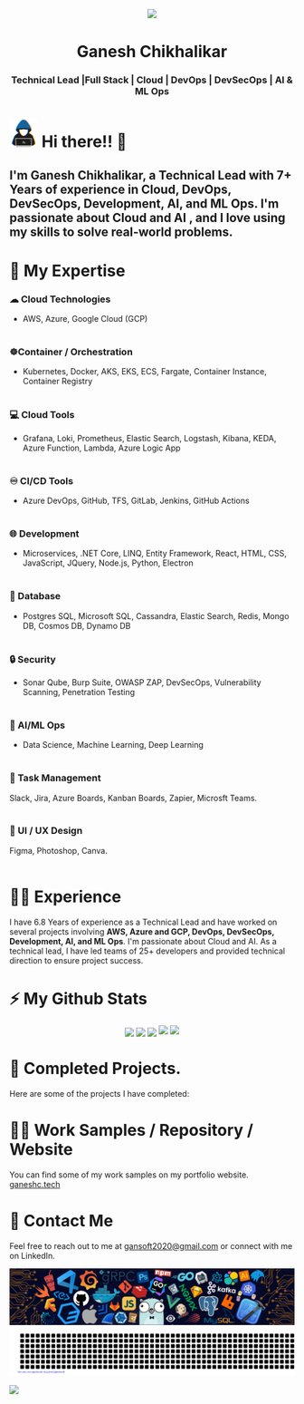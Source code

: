 
<p align="center">
  <img src="https://github.com/thompsonemerson/thompsonemerson/raw/master/cover-thompson.png" height="200"/>
</p>

<h1 align="center">Ganesh Chikhalikar</h1>
<h3 align="center">Technical Lead |Full Stack | Cloud | DevOps | DevSecOps | AI & ML Ops</h3>
<h1></h1>

# <picture><img src = "https://github.com/0xAbdulKhalid/0xAbdulKhalid/raw/main/assets/mdImages/about_me.gif" width = 50px></picture> Hi there!! 👋

## I'm **Ganesh Chikhalikar**, a Technical Lead with 7+ Years of experience in Cloud, DevOps, DevSecOps, Development, AI, and ML Ops. I'm passionate about Cloud and AI , and I love using my skills to solve real-world problems.

# 🚀 My Expertise


### ☁ Cloud Technologies 
- AWS, Azure, Google Cloud (GCP)
<br /> <br />

### ☸Container / Orchestration 
- Kubernetes, Docker, AKS, EKS, ECS, Fargate, Container Instance, Container Registry 
<br /> <br />

### 💻 Cloud Tools 
- Grafana, Loki, Prometheus, Elastic Search, Logstash, Kibana, KEDA, Azure Function, Lambda, Azure Logic App 
<br /> <br />

### ♾ CI/CD Tools 
- Azure DevOps, GitHub, TFS, GitLab, Jenkins, GitHub Actions 
<br /> <br />

### 🌐 Development 
 - Microservices, .NET Core, LINQ, Entity Framework, React, HTML, CSS, JavaScript, JQuery, Node.js, Python, Electron
<br /> <br />

### 🧊 Database 
- Postgres SQL, Microsoft SQL, Cassandra, Elastic Search, Redis, Mongo DB, Cosmos DB, Dynamo DB
<br /> <br />

### 🔒 Security 
- Sonar Qube, Burp Suite, OWASP ZAP, DevSecOps, Vulnerability Scanning, Penetration Testing
<br /> <br />

### 🤖 AI/ML Ops 
- Data Science, Machine Learning, Deep Learning
<br /> <br />

### 📅 Task Management
Slack, Jira, Azure Boards, Kanban Boards, Zapier, Microsft Teams.
<br /> <br />

### 📅 UI / UX Design
Figma, Photoshop, Canva.
<br /> <br />

# 👨‍💻 Experience
I have 6.8 Years of experience as a Technical Lead and have worked on several projects involving **AWS, Azure and GCP, DevOps, DevSecOps, Development, AI, and ML Ops**. I'm passionate about Cloud and AI. As a technical lead, I have led teams of  25+ developers and provided technical direction to ensure project success.


# ⚡️ My Github Stats
<p align="center">
<img align="center" src="https://github-readme-stats.vercel.app/api/top-langs/?username=gansoft&layout=compact&bg_color=0,73FA79,73FDFF,7A81FF&theme=graywhite&langs_count=10&exclude_repo=kasweb">
<img align="center" src="https://github-readme-stats.vercel.app/api?username=gansoft&count_private=true&show_icons=trueline_height=21&bg_color=0,EC6C6C,FFD479,FFFC79,73FA79&theme=graywhite">	
<img align="center" src="https://github-readme-streak-stats.herokuapp.com/?user=gansoft&theme=dracula">
<img src="https://metrics.lecoq.io/gansoft?template=classic&achievements=1&achievements.threshold=C&achievements.secrets=true&achievements.display=compact&achievements.limit=0&config.timezone=Asia%2FDhaka">	
<img src="https://github-profile-trophy.vercel.app/?username=gansoft&theme=onedark&title=MultiLanguage,Stars,Commit,Followers,Repo,PR">
</p>

# 🔨 Completed Projects.
Here are some of the projects I have completed:




# 👨‍💼 Work Samples / Repository / Website
You can find some of my work samples on my portfolio website.
<br/>
[ganeshc.tech](https://ganeshc.tech)


# 📧 Contact Me
Feel free to reach out to me at gansoft2020@gmail.com or connect with me on LinkedIn.




 <p align="center">
  <img src="https://raw.githubusercontent.com/KevinPatel04/KevinPatel04/master/header.png">
  <img src="https://raw.githubusercontent.com/gansoft/gansoft/4a18e413c4df66de8e20cb7fbb88b749e09d5ff8/gitartwork.svg">
  </p>
  
  ![](https://komarev.com/ghpvc/?username=gansoft&color=ff69b4&label=🍨_Nice_To_Meet_U!_You+are+my+visitor+No.)

